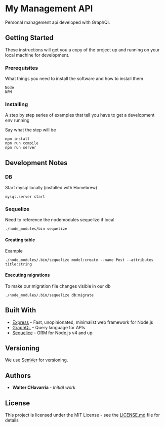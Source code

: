 # My Management API

Personal management api developed with  GraphQl.

## Getting Started

These instructions will get you a copy of the project up and running on your local machine for development.

### Prerequisites

What things you need to install the software and how to install them

```
Node
NPM
```

### Installing

A step by step series of examples that tell you have to get a development env running

Say what the step will be

```
npm install
npm run compile
npm run server
```

## Development Notes

### DB

Start mysql locally (installed with Homebrew)
```
mysql.server start
```

### Sequelize

Need to reference the nodemodules sequelize if local
```
./node_modules/bin sequelize
```

#### Creating table
Example
```
./node_modules/.bin/sequelize model:create --name Post --attributes title:string
```
#### Executing migrations
To make our migration file changes visible in our db
```
./node_modules/.bin/sequelize db:migrate
```

## Built With

* [Express](https://expressjs.com/) - Fast, unopinionated, minimalist web framework for Node.js
* [GraphQL](http://graphql.org/) - Query language for APIs
* [Sequelice](http://docs.sequelizejs.com/) - ORM for Node.js v4 and up

## Versioning

We use [SemVer](http://semver.org/) for versioning.

## Authors

* **Walter CHavarría** - *Initial work*

## License

This project is licensed under the MIT License - see the [LICENSE.md](LICENSE.md) file for details